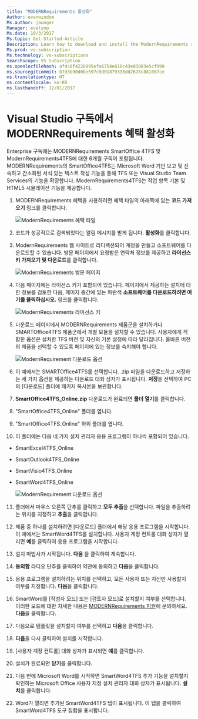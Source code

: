 ```yaml
---
title: "MODERNRequirements 활성화"
Author: evanwindom
Ms.author: jaunger
Manager: evelynp
Ms.date: 10/3/2017
Ms.topic: Get-Started-Article
Description: Learn how to download and install the ModernRequirements suite of products included in your Visual Studio Enterprise subscription.
Ms.prod: vs-subscription
Ms.technology: vs-subscriptions
Searchscope: VS Subscription
ms.openlocfilehash: af4c0f4228995efa6754e618c43e03083e5cf990
ms.sourcegitcommit: b7d3b90d0be597c9d01879338dd2678c881087ce
ms.translationtype: HT
ms.contentlocale: ko-KR
ms.lasthandoff: 12/01/2017
---
```

# <a name="activating-the-modernrequirements-benefit-in-visual-studio-subscriptions"></a>Visual Studio 구독에서 MODERNRequirements 혜택 활성화
Enterprise 구독에는 MODERNRequirements SmartOffice 4TFS 및 ModernRequirements4TFS에 대한 6개월 구독이 포함됩니다.  MODERNRequirements의 SmartOffice4TFS는 Microsoft Word 기반 보고 및 신속하고 간소화된 서식 있는 텍스트 작성 기능을 통해 TFS 또는 Visual Studio Team Services의 기능을 확장합니다.  ModernRequirements4TFS는 작업 항목 기본 및 HTML5 시뮬레이션 기능을 제공합니다.  


1.  MODERNRequirements 혜택을 사용하려면 혜택 타일의 아래쪽에 있는 **코드 가져오기** 링크를 클릭합니다.   

    ![ModernRequirements 혜택 타일](_img\vs-modernreq\vs-modernreq-tile.png)

2.  코드가 성공적으로 검색되었다는 알림 메시지를 받게 됩니다.  **활성화**를 클릭합니다. 

3.  ModernRequirements 웹 사이트로 리디렉션되어 계정을 만들고 소프트웨어를 다운로드할 수 있습니다.  방문 페이지에서 요청받은 연락처 정보를 제공하고 **라이선스 키 가져오기 및 다운로드**를 클릭합니다.

    ![ModernRequirements 방문 페이지](_img\vs-modernreq\vs-modernreq-landing.png)


4.  다음 페이지에는 라이선스 키가 포함되어 있습니다.  페이지에서 제공하는 설치에 대한 정보를 검토한 다음, 페이지 중간에 있는 파란색 **소프트웨어를 다운로드하려면 여기를 클릭하십시오.** 링크를 클릭합니다.  

    ![ModernRequirements 라이선스 키](_img\vs-modernreq\vs-modernreq-license-new-resized.png)


5.  다운로드 페이지에서 MODERNRequirements 제품군을 설치하거나 SMARTOffice4TFS 제품군에서 개별 모듈을 설치할 수 있습니다.  사용자에게 적합한 옵션은 설치한 TFS 버전 및 자신의 기본 설정에 따라 달라집니다.  올바른 버전의 제품을 선택할 수 있도록 페이지에 있는 정보를 숙지해야 합니다.  

    ![ModernRequirement 다운로드 옵션](_img\vs-modernreq\vs-modernreq-download-page-new.png)

6.  이 예에서는 SMARTOffice4TFS를 선택합니다.  .zip 파일을 다운로드하고 저장하는 세 가지 옵션을 제공하는 다운로드 대화 상자가 표시됩니다.  **저장**을 선택하여 PC의 [다운로드] 폴더에 패키지 복사본을 보관합니다. 

7.  **SmartOffice4TFS_Online.zip** 다운로드가 완료되면 **폴더 열기**를 클릭합니다. 

8.  "SmartOffice4TFS_Online" 폴더를 엽니다.  

9.  "SmartOffice4TFS_Online" 하위 폴더를 엽니다. 

10. 이 폴더에는 다음 네 가지 설치 관리자 응용 프로그램이 하나씩 포함되어 있습니다.
- SmartExcel4TFS_Online
- SmartOutlook4TFS_Online
- SmartVisio4TFS_Online
- SmartWord4TFS_Online

    ![ModernRequirement 다운로드 옵션](_img\vs-modernreq\vs-modernreq-downloaded-cropped.png)

11. 폴더에서 마우스 오른쪽 단추를 클릭하고 **모두 추출**을 선택합니다.  파일을 추출하려는 위치를 지정하고 **추출**을 클릭합니다. 

12. 제품 중 하나를 설치하려면 [다운로드] 폴더에서 해당 응용 프로그램을 시작합니다.  이 예에서는 SmartWord4TFS를 설치합니다.  사용자 계정 컨트롤 대화 상자가 열리면 **예**를 클릭하여 응용 프로그램을 시작합니다. 

13. 설치 마법사가 시작됩니다.  **다음** 을 클릭하여 계속합니다. 

14. **동의함** 라디오 단추를 클릭하여 약관에 동의하고 **다음**을 클릭합니다. 

15. 응용 프로그램을 설치하려는 위치를 선택하고, 모든 사용자 또는 자신만 사용할지 여부를 지정합니다.  **다음**을 클릭합니다. 

16. SmartWord를 [작성자 모드] 또는 [검토자 모드]로 설치할지 여부를 선택합니다.  이러한 모드에 대한 자세한 내용은 [MODERNRequirements 지원](http://www.modernrequirements.com/support-2/)에 문의하세요.  **다음**을 클릭합니다.

17. 다음으로 템플릿을 설치할지 여부를 선택하고 **다음**을 클릭합니다.  

18. **다음**을 다시 클릭하여 설치를 시작합니다.  

19. [사용자 계정 컨트롤] 대화 상자가 표시되면 **예**를 클릭합니다. 

20. 설치가 완료되면 **닫기**를 클릭합니다.

21. 다음 번에 Microsoft Word를 시작하면 SmartWord4TFS 추가 기능을 설치할지 확인하는 Microsoft Office 사용자 지정 설치 관리자 대화 상자가 표시됩니다.  **설치**를 클릭합니다.

22. Word가 열리면 추가된 SmartWord4TFS 탭이 표시됩니다. 이 탭을 클릭하여 SmartWord4TFS 도구 집합을 표시합니다. 

